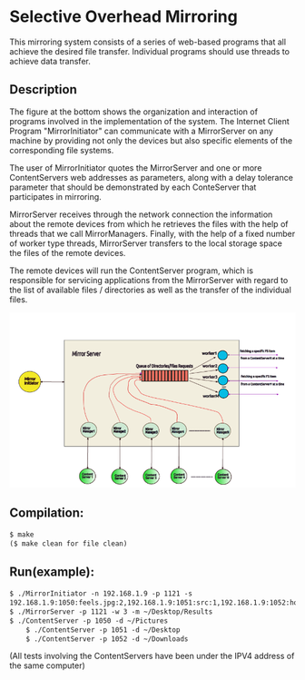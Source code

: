 # Selective Overhead Mirroring
This mirroring system consists of a series of web-based programs that all achieve the desired file transfer. Individual programs should use threads to achieve data transfer.

## Description
The figure at the bottom shows the organization and interaction of programs involved in the implementation of the system. The Internet Client Program "MirrorInitiator" can communicate with a MirrorServer on any machine by providing not only the devices but also specific elements of the corresponding file systems.

The user of MirrorInitiator quotes the MirrorServer and one or more ContentServers web addresses as parameters, along with a delay tolerance parameter that should be demonstrated by each ConteServer that participates in mirroring.

MirrorServer receives through the network connection the information about the remote devices from which he retrieves the files with the help of threads that we call MirrorManagers. Finally, with the help of a fixed number of worker type threads, MirrorServer transfers to the local storage space the files of the remote devices.

The remote devices will run the ContentServer program, which is responsible for servicing applications from the MirrorServer with regard to the list of available files / directories as well as the transfer of the individual files.

![Screenshot](Screenshot_1.png)

## Compilation:
	$ make
	($ make clean for file clean)
	
## Run(example):
	$ ./MirrorInitiator -n 192.168.1.9 -p 1121 -s 192.168.1.9:1050:feels.jpg:2,192.168.1.9:1051:src:1,192.168.1.9:1052:home:3
	$ ./MirrorServer -p 1121 -w 3 -m ~/Desktop/Results 
	$ ./ContentServer -p 1050 -d ~/Pictures
    	$ ./ContentServer -p 1051 -d ~/Desktop
    	$ ./ContentServer -p 1052 -d ~/Downloads
	
(All tests involving the ContentServers have been under the IPV4 address of the same computer) 
